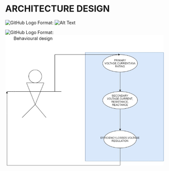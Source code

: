 # ARCHITECTURE DESIGN

![GitHub Logo](/images/logo.png)
Format: ![Alt Text](https://www.researchgate.net/profile/Patrick-Bodger/publication/29487474/figure/fig1/AS:669376676130817@1536603244151/Reverse-transformer-design-flow-chart.png)

![GitHub Logo](/images/logo.png)
Format: ![Alt Text](https://github.com/Madura555/l-t_project/blob/main/DESIGN/Untitled%20Diagram.jpg?raw=true)
